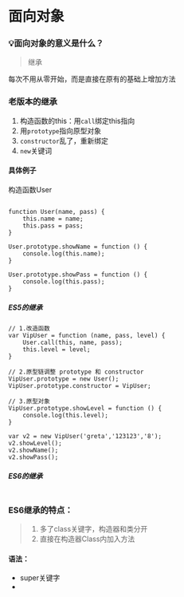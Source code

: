 # 面向对象


### 💡面向对象的意义是什么？

>继承

每次不用从零开始，而是直接在原有的基础上增加方法

### 老版本的继承
1. 构造函数的this：用`call`绑定this指向
2.  用`prototype`指向原型对象
3. `constructor`乱了，重新绑定
4. `new`关键词

#### 具体例子
构造函数User
```

function User(name, pass) {
    this.name = name;
    this.pass = pass;
}

User.prototype.showName = function () {
    console.log(this.name);
}

User.prototype.showPass = function () {
    console.log(this.pass);
}
```
##### ES5的继承

```
// 1.改造函数
var VipUser = function (name, pass, level) {
    User.call(this, name, pass);
    this.level = level;
}

// 2.原型链调整 prototype 和 constructor
VipUser.prototype = new User();
VipUser.prototype.constructor = VipUser;

// 3.原型对象
VipUser.prototype.showLevel = function () {
    console.log(this.level);
}

var v2 = new VipUser('greta','123123','8');
v2.showLevel();
v2.showName();
v2.showPass();
```
##### ES6的继承

```

```
### ES6继承的特点：
> 1. 多了class关键字，构造器和类分开
> 2. 直接在构造器Class内加入方法


#### 语法：
* super关键字
* 
